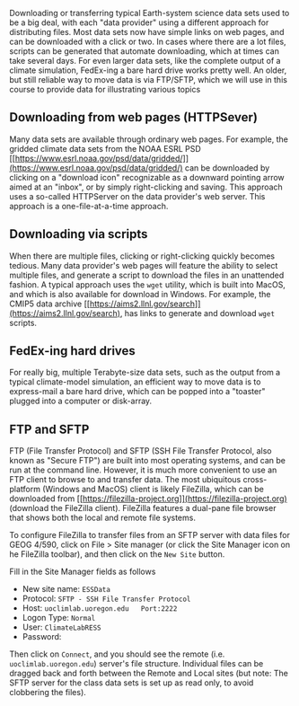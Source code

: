 Downloading or transferring typical Earth-system science data sets used to be a big deal, with each "data provider" using a different approach for distributing files. Most data sets now have simple links on web pages, and can be downloaded with a click or two. In cases where there are a lot files, scripts can be generated that automate downloading, which at times can take several days. For even larger data sets, like the complete output of a climate simulation, FedEx-ing a bare hard drive works pretty well. An older, but still reliable way to move data is via FTP/SFTP, which we will use in this course to provide data for illustrating various topics

## Downloading from web pages (HTTPSever) ##

Many data sets are available through ordinary web pages. For example, the gridded climate data sets from the NOAA ESRL PSD [[https://www.esrl.noaa.gov/psd/data/gridded/]](https://www.esrl.noaa.gov/psd/data/gridded/) can be downloaded by clicking on a "download icon" recognizable as a downward pointing arrow aimed at an "inbox", or by simply right-clicking and saving. This approach uses a so-called HTTPServer on the data provider's web server. This approach is a one-file-at-a-time approach.

## Downloading via scripts ##

When there are multiple files, clicking or right-clicking quickly becomes tedious. Many data provider's web pages will feature the ability to select multiple files, and generate a script to download the files in an unattended fashion. A typical approach uses the `wget` utility, which is built into MacOS, and which is also available for download in Windows. For example, the CMIP5 data archive [[https://aims2.llnl.gov/search]](https://aims2.llnl.gov/search), has links to generate and download `wget` scripts.

## FedEx-ing hard drives ##

For really big, multiple Terabyte-size data sets, such as the output from a typical climate-model simulation, an efficient way to move data is to express-mail a bare hard drive, which can be popped into a "toaster" plugged into a computer or disk-array.


## FTP and SFTP ##

FTP (File Transfer Protocol) and SFTP (SSH File Transfer Protocol, also known as "Secure FTP") are built into most operating systems, and can be run at the command line.  However, it is much more convenient to use an FTP client to browse to and transfer data.  The most ubiquitous cross-platform (Windows and MacOS) client is likely FileZilla, which can be downloaded from [[https://filezilla-project.org]](https://filezilla-project.org) (download the FileZilla client).  FileZilla features a dual-pane file browser that shows both the local and remote file systems.

To configure FileZilla to transfer files from an SFTP server with data files for GEOG 4/590, click on File > Site manager (or click the Site Manager icon on he FileZilla toolbar), and then click on the `New Site` button.

Fill in the Site Manager fields as follows

- New site name:  `ESSData`  
- Protocol:  `SFTP - SSH File Transfer Protocol`
- Host:  `uoclimlab.uoregon.edu   Port:2222`
- Logon Type:  `Normal`
- User:  `ClimateLabRESS`
- Password:  <displayed in class>

Then click on `Connect`, and you should see the remote (i.e. `uoclimlab.uoregon.edu`) server's file structure.  Individual files can be dragged back and forth between the Remote and Local sites (but note: The SFTP server for the class data sets is set up as read only, to avoid clobbering the files).



